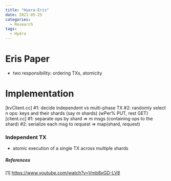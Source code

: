 ```yaml
---
title: "Hyera-Eris"
date: 2021-05-25
categories:
  - Research
tags:
  - Hydra
---
```

# Eris Paper
- two responsibility: ordering TXs, atomicity

# Implementation
[kvClient.cc]
#1: decide independent vs multi-phase TX 
#2: randomly select n ops: keys and their shards (say m shards) (wPer% PUT, rest GET)
[client.cc]
#1: separate ops by shard => m msgs (containing ops to the shard)
#2: serialize each msg to request => map(shard, request)

### Independent TX
- atomic execution of a single TX across multiple shards


##### References
[1] https://www.youtube.com/watch?v=Vmb8xGD-LV8
